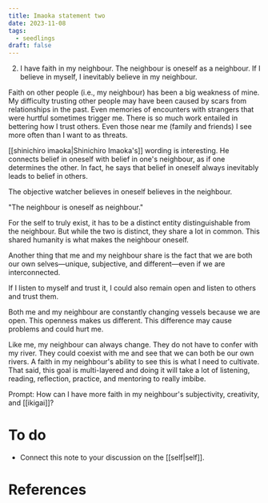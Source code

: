 ```yaml
---
title: Imaoka statement two
date: 2023-11-08
tags:
  - seedlings
draft: false
---
```

2. I have faith in my neighbour. The neighbour is oneself as a neighbour. If I believe in myself, I inevitably believe in my neighbour.

Faith on other people (i.e., my neighbour) has been a big weakness of mine. My difficulty trusting other people may have been caused by scars from relationships in the past. Even memories of encounters with strangers that were hurtful sometimes trigger me. There is so much work entailed in bettering how I trust others. Even those near me (family and friends) I see more often than I want to as threats.

[[shinichiro imaoka|Shinichiro Imaoka's]] wording is interesting. He connects belief in oneself with belief in one's neighbour, as if one determines the other. In fact, he says that belief in oneself always inevitably leads to belief in others.

The objective watcher believes in oneself believes in the neighbour.

"The neighbour is oneself as neighbour."

For the self to truly exist, it has to be a distinct entity distinguishable from the neighbour. But while the two is distinct, they share a lot in common. This shared humanity is what makes the neighbour oneself.

Another thing that me and my neighbour share is the fact that we are both our own selves—unique, subjective, and different—even if we are interconnected.

If I listen to myself and trust it, I could also remain open and listen to others and trust them.

Both me and my neighbour are constantly changing vessels because we are open. This openness makes us different. This difference may cause problems and could hurt me.

Like me, my neighbour can always change. They do not have to confer with my river. They could coexist with me and see that we can both be our own rivers. A faith in my neighbour's ability to see this is what I need to cultivate. That said, this goal is multi-layered and doing it will take a lot of listening, reading, reflection, practice, and mentoring to really imbibe.

Prompt: How can I have more faith in my neighbour's subjectivity, creativity, and [[ikigai]]?

# To do

- Connect this note to your discussion on the [[self|self]].

# References